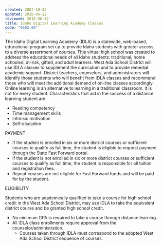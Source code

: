 ```yaml
---
created: 2007-10-23
updated: 2018-06-12
reviewed: 2018-06-12
title: Idaho Digital Learning Academy Classes
code: "0602.90"
---
```


The Idaho Digital Learning Academy (IDLA) is a statewide, web-based, educational program set up to provide Idaho students with greater access to a diverse assortment of courses. This virtual high school was created to address the educational needs of all Idaho students: traditional, home schooled, at-risk, gifted, and adult learners. West Ada School District will use IDLA classes to supplement the curriculum and to provide remedial academic support. District teachers, counselors, and administrators will identify those students who will benefit from IDLA classes and recommend those who will meet the additional demand of on-line classes accordingly. Online learning is an alternative to learning in a traditional classroom. It is not for every student. Characteristics that aid in the success of a distance learning student are:

- Reading competency
- Time management skills
- Intrinsic motivation
- Self-discipline

PAYMENT

- If the student is enrolled in six or more district courses or sufficient courses to qualify as full time, the student is eligible to request payment through the State Fast Forward portal.
- If the student is not enrolled in six or more district courses or sufficient courses to qualify as full time, the student is responsible for all tuition and registration fees.
- Repeat courses are not eligible for Fast Forward funds and will be paid for by the student.

ELIGIBILITY

Students who are academically qualified to take a course for high school credit in the West Ada School District, may use IDLA to take the equivalent district course and be granted high school credit.

- No minimum GPA is required to take a course through distance learning.
- All IDLA class enrollments require approval from the counselor/administration.
    - Courses taken through IDLA must correspond to the adopted West Ada School District sequence of courses.
